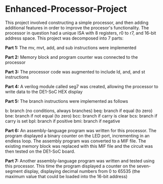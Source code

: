 # Enhanced-Processor-Project
 
This project involved constructing a simple processor, and then adding additional features in order to improve the procesor's functionality. The processor in question had a unique ISA with 8 registers, r0 to r7, and 16-bit address space. This project was decomposed into 7 parts:

**Part 1:** The mv, mvt, add, and sub instructions were implemented

**Part 2:** Memory block and program counter was connected to the processor

**Part 3:** The processor code was augmented to include ld, and, and st instructions

**Part 4:** A verilog module called seg7 was created, allowing the processor to write data to the DE1-SoC HEX display

**Part 5:** The branch instructions were implemented as follows

b: branch (no conditions, always branches)
beq: branch if equal (to zero)
bne: branch if not equal (to zero)
bcc: branch if carry is clear
bcs: branch if carry is set
bpl: branch if positive
bmi: branch if negative

**Part 6:** An assembly-language program was written for this processor. The program displayed a binary counter on the LED port, incrementing in an endless loop. The assembly program was converted to a MIF file. The existing memory block was replaced with this MIF file and the circuit was then tested on the DE1-SoC board.

**Part 7:** Another assembly-language program was written and tested using this processor. This time the program displayed a counter on the seven-segment display, displaying decimal numbers from 0 to 65535 (the maximum value that could be loaded into the 16-bit address)
